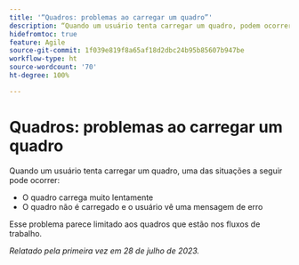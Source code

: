 ```yaml
---
title: '“Quadros: problemas ao carregar um quadro”'
description: “Quando um usuário tenta carregar um quadro, podem ocorrer problemas.”
hidefromtoc: true
feature: Agile
source-git-commit: 1f039e819f8a65af18d2dbc24b95b85607b947be
workflow-type: ht
source-wordcount: '70'
ht-degree: 100%

---
```



# Quadros: problemas ao carregar um quadro

Quando um usuário tenta carregar um quadro, uma das situações a seguir pode ocorrer:

* O quadro carrega muito lentamente
* O quadro não é carregado e o usuário vê uma mensagem de erro

Esse problema parece limitado aos quadros que estão nos fluxos de trabalho.

_Relatado pela primeira vez em 28 de julho de 2023._

